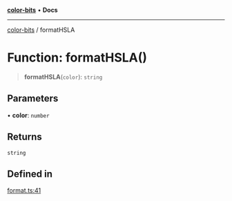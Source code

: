 [**color-bits**](../README.md) • **Docs**

***

[color-bits](../README.md) / formatHSLA

# Function: formatHSLA()

> **formatHSLA**(`color`): `string`

## Parameters

• **color**: `number`

## Returns

`string`

## Defined in

[format.ts:41](https://github.com/romgrk/color-bits/blob/c5c0102ea19a813c9c975d4fbcf79d350814076c/src/format.ts#L41)
